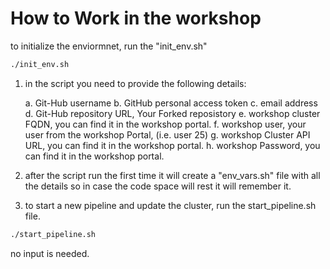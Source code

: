 # How to Work in the workshop

to initialize the enviormnet, run the "init_env.sh"

```Bash
./init_env.sh
```

1. in the script you need to provide the following details:

    a. Git-Hub username
    b. GitHub personal access token
    c. email address
    d. Git-Hub repository URL, Your Forked reposistory
    e. workshop cluster FQDN, you can find it in the workshop portal.
    f. workshop user, your user from the workshop Portal, (i.e. user 25)
    g. workshop Cluster API URL, you can find it in the workshop portal.
    h. workshop Password, you can find it in the workshop portal.

2. after the script run the first time it will create a "env_vars.sh" file with all the details so in case the code space will rest it will remember it.

3. to start a new pipeline and update the cluster, run the start_pipeline.sh file.

```Bash
./start_pipeline.sh
```

no input is needed.
